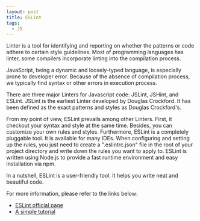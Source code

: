```yaml
---
layout: post
title: ESLint
tags:
  - JS
---
```


Linter is a tool for identifying and reporting on whether the patterns or code adhere to certain style guidelines. Most of programming languages has linter, some compilers incorporate linting into the compilation process.

JavaScript, being a dynamic and loosely-typed language, is especially prone to developer error. Because of the absence of compilation process, we typically find syntax or other errors in execution process.

There are three major Linters for Javascript code: JSLint, JSHint, and ESLint. JSLint is the earliest Linter developed by Douglas Crockford. It has been defined as the exact patterns and styles as Douglas Crockford's.

From my point of view, ESLint prevails among other Linters. First, it checkout your syntax and style at the same time. Besides, you can customize your own rules and styles. Furthermore, ESLint is a completely pluggable tool. It is available for many IDEs. When configuring and setting up the rules, you just need to create a ".eslintrc.json" file in the root of your project directory and write down the rules you want to apply to. ESLint is written using Node.js to provide a fast runtime environment and easy installation via npm.

In a nutshell, ESLint is a user-friendly tool. It helps you write neat and beautiful code.

For more information, please refer to the links below:

- [ESLint official page](http://eslint.org/)
- [A simple tutorial](http://javascript.ruanyifeng.com/tool/lint.html)
